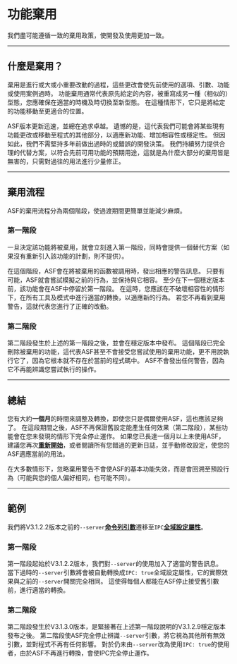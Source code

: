 # 功能棄用

我們盡可能遵循一致的棄用政策，使開發及使用更加一致。

---

## 什麼是棄用？

棄用是進行或大或小重要改動的過程，這些更改會使先前使用的選項、引數、功能或使用案例過時。 功能棄用通常代表原先給定的內容，被重寫成另一種（相似的）型態，您應確保在適當的時機及時切換至新型態。 在這種情形下，它只是將給定的功能移動至更適合的位置。

ASF版本更新迅速，並總在追求卓越。 遺憾的是，這代表我們可能會將某些現有功能更改或移動至程式的其他部分，以適應新功能、增加相容性或穩定性。 但因如此，我們不需堅持多年前做出過時的或錯誤的開發決策。 我們持續努力提供合理的代替方案，以符合先前可用功能的預期用途，這就是為什麼大部分的棄用皆是無害的，只需對過往的用法進行少量修正。

---

## 棄用流程

ASF的棄用流程分為兩個階段，使過渡期間更簡單並能減少麻煩。

### 第一階段

一旦決定該功能將被棄用，就會立刻進入第一階段，同時會提供一個替代方案（如果沒有重新引入該功能的計劃，則不提供）。

在這個階段，ASF會在將被棄用的函數被調用時，發出相應的警告訊息。 只要有可能，ASF就會嘗試模擬之前的行為，並保持與它相容。 至少在下一個穩定版本前，該功能會在ASF中停留於第一階段。 在這時，您應該在不破壞相容性的情形下，在所有工具及模式中進行適當的轉換，以適應新的行為。 若您不再看到棄用警告，這就代表您進行了正確的改動。

### 第二階段

第二階段發生於上述的第一階段之後，並會在穩定版本中發布。 這個階段已完全刪除被棄用的功能，這代表ASF甚至不會接受您嘗試使用的棄用功能，更不用說執行它了，因為它根本就不存在於當前的程式碼中。 ASF不會發出任何警告，因為它不再能辨識您嘗試執行的操作。

---

## 總結

您有大約&#8203;**一個月**&#8203;的時間來調整及轉換，即使您只是偶爾使用ASF，這也應該足夠了。 在這段期間之後，ASF不再保證舊設定能產生任何效果（第二階段），某些功能會在您未發現的情形下完全停止運作。 如果您已長達一個月以上未使用ASF，建議您再次&#8203;**[重新開始](https://github.com/JustArchiNET/ArchiSteamFarm/wiki/Setting-up-zh-TW)**&#8203;，或者閱讀所有您錯過的更新日誌，並手動修改設定，使您的ASF適應當前的用法。

在大多數情形下，忽略棄用警告不會使ASF的基本功能失效，而是會回溯至預設行為（可能與您的個人偏好相同，也可能不同）。

---

## 範例

我們將V3.1.2.2版本之前的&#8203;`--server`&#8203;**[命令列引數](https://github.com/JustArchiNET/ArchiSteamFarm/wiki/Command-line-arguments-zh-TW)**&#8203;遷移至&#8203;`IPC`&#8203;**[全域設定屬性](https://github.com/JustArchiNET/ArchiSteamFarm/wiki/Configuration-zh-TW#全域設定檔)**&#8203;。

### 第一階段

第一階段起始於V3.1.2.2版本，我們對&#8203;`--server`&#8203;的使用加入了適當的警告訊息。 當下過時的&#8203;`--server`&#8203;引數將會被自動轉換成&#8203;`IPC: true`&#8203;全域設定屬性，它的實際效果與之前的&#8203;`--server`&#8203;開關完全相同。 這使得每個人都能在ASF停止接受舊引數前，進行適當的轉換。

### 第二階段

第二階段發生於V3.1.3.0版本，是緊接著在上述第一階段說明的V3.1.2.9穩定版本發布之後。 第二階段使ASF完全停止辨識&#8203;`--server`&#8203;引數，將它視為其他所有無效引數，並對程式不再有任何影響。 對於仍未由&#8203;`--server`&#8203;改為使用&#8203;`IPC: true`&#8203;的使用者，由於ASF不再進行轉換，會使IPC完全停止運作。